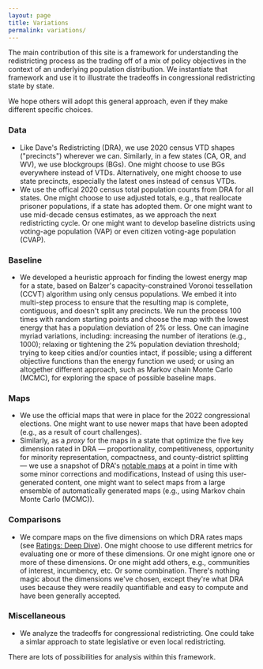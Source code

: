 ```yaml
---
layout: page
title: Variations
permalink: variations/
---
```


The main contribution of this site is a framework for understanding the redistricting process as
the trading off of a mix of policy objectives in the context of an underlying population distribution.
We instantiate that framework and use it to illustrate the tradeoffs in congressional redistricting state by state.

We hope others will adopt this general approach, even if they make different specific choices.

### Data

- Like Dave's Redistricting (DRA), we use 2020 census VTD shapes ("precincts") wherever we can. 
  Similarly, in a few states (CA, OR, and WV), we use blockgroups (BGs).
  One might choose to use BGs everywhere instead of VTDs.
  Alternatively, one might choose to use state precincts, especially the latest ones instead of census VTDs.
- We use the offical 2020 census total population counts from DRA for all states.
  One might choose to use adjusted totals, e.g., that reallocate prisoner populations, if a state has adopted them.
  Or one might want to use mid-decade census estimates, as we approach the next redistricting cycle.
  Or one might want to develop baseline districts using voting-age population (VAP) or even citizen voting-age population (CVAP).

### Baseline

- We developed a heuristic approach for finding the lowest energy map for a state, based on
  Balzer's capacity-constrained Voronoi tessellation (CCVT) algorithm using only census populations. 
  We embed it into multi-step process to ensure that the resulting map is complete, contiguous, and 
  doesn't split any precincts.
  We run the process 100 times with random starting points and choose the map with the lowest energy
  that has a population deviation of 2% or less.
  One can imagine myriad variations, including:
  increasing the number of iterations (e.g., 1000); 
  relaxing or tightening the 2% population deviation threshold;
  trying to keep cities and/or counties intact, if possible;
  using a different objective functions than the energy function we used; or
  using an altogether different approach, such as Markov chain Monte Carlo (MCMC),
  for exploring the space of possible baseline maps.

### Maps

- We use the official maps that were in place for the 2022 congressional elections.
  One might want to use newer maps that have been adopted (e.g., as a result of court challenges).
- Similarly, as a *proxy* for the maps in a state that optimize the five key dimension rated in DRA
  &#8212; proportionality, competitiveness, opportunity for minority representation, compactness, and county-district splitting &#8212;
  we use a snapshot of DRA's [notable maps](https://medium.com/dra-2020/notable-maps-66d744933a48)
  at a point in time with some minor corrections and modifications, 
  Instead of using this user-generated content, one might want to select maps from a large ensemble of
  automatically generated maps (e.g., using Markov chain Monte Carlo (MCMC)).

### Comparisons

- We compare maps on the five dimensions on which DRA rates maps 
  (see [Ratings: Deep Dive](https://medium.com/dra-2020/ratings-deep-dive-c03290659b7)).
  One might choose to use different metrics for evaluating one or more of these dimensions.
  Or one might ignore one or more of these dimensions.
  Or one might add others, e.g., communities of interest, incumbency, etc.
  Or some combination.
  There's nothing magic about the dimensions we've chosen, except they're what DRA uses because they
  were readily quantifiable and easy to compute and have been generally accepted.

### Miscellaneous

- We analyze the tradeoffs for congressional redistricting.
  One could take a simlar approach to state legislative or even local redistricting.

There are lots of possibilities for analysis within this framework.
